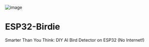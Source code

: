 ![image](https://github.com/user-attachments/assets/2ad622ba-0b0c-433a-815c-74ff247a61bf)

# ESP32-Birdie
Smarter Than You Think: DIY AI Bird Detector on ESP32 (No Internet!)
